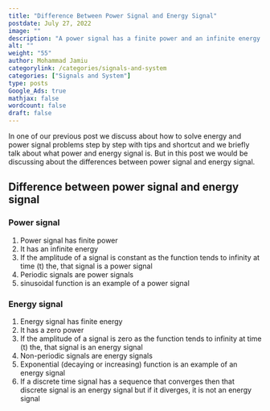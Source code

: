 ```yaml
---
title: "Difference Between Power Signal and Energy Signal"
postdate: July 27, 2022
image: ""
description: "A power signal has a finite power and an infinite energy while an energy signal has a finite energy and zero average power"
alt: ""
weight: "55"
author: Mohammad Jamiu
categorylink: /categories/signals-and-system
categories: ["Signals and System"]
type: posts
Google_Ads: true
mathjax: false
wordcount: false
draft: false
---
```


In one of our previous post we discuss about how to solve energy and power signal problems step by step with tips and shortcut and we briefly talk about what power and energy signal is. But in this post we would be discussing about the differences between power signal and energy signal.

## Difference between power signal and energy signal

### Power signal

1. Power signal has finite power
2. It has an infinite energy
3. If the amplitude of a signal is constant as the function tends to infinity at time (t) the, that signal is a power signal
4. Periodic signals are power signals
5. sinusoidal function is an example of a power signal

### Energy signal

1. Energy signal has finite energy
2. It has a zero power
3. If the amplitude of a signal is zero as the function tends to infinity at time (t) the, that signal is an energy signal
4. Non-periodic signals are energy signals
5. Exponential (decaying or increasing) function is an example of an energy signal
6. If a discrete time signal has a sequence that converges then that discrete signal is an energy signal but if it diverges, it is not an energy signal
